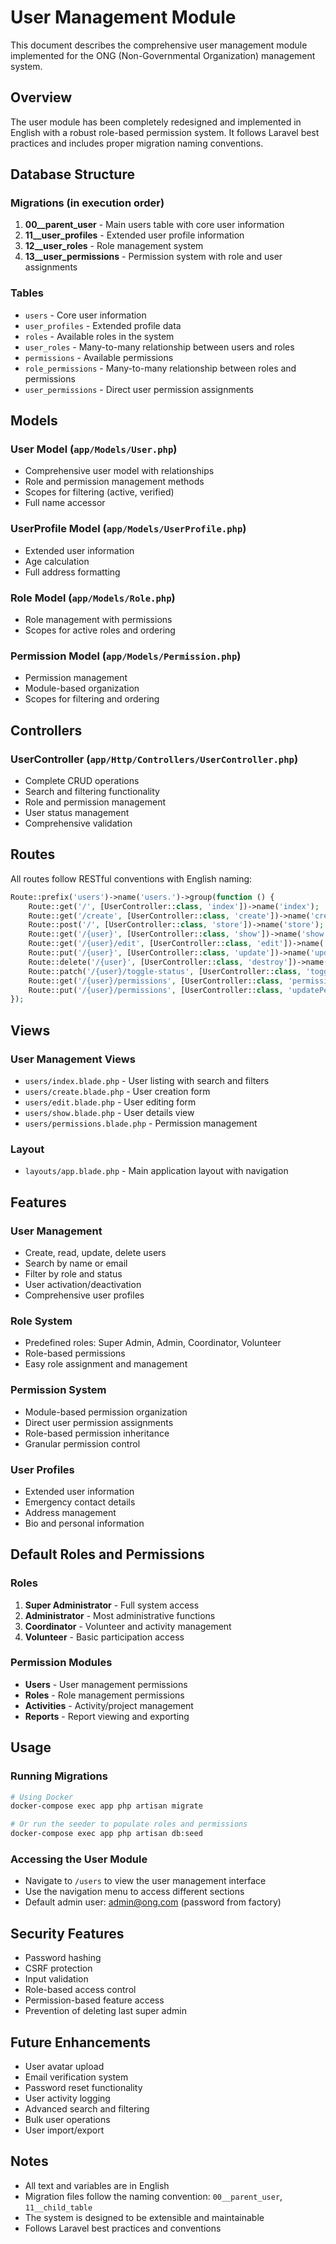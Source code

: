 # User Management Module

This document describes the comprehensive user management module implemented for the ONG (Non-Governmental Organization) management system.

## Overview

The user module has been completely redesigned and implemented in English with a robust role-based permission system. It follows Laravel best practices and includes proper migration naming conventions.

## Database Structure

### Migrations (in execution order)

1. **00__parent_user** - Main users table with core user information
2. **11__user_profiles** - Extended user profile information
3. **12__user_roles** - Role management system
4. **13__user_permissions** - Permission system with role and user assignments

### Tables

- `users` - Core user information
- `user_profiles` - Extended profile data
- `roles` - Available roles in the system
- `user_roles` - Many-to-many relationship between users and roles
- `permissions` - Available permissions
- `role_permissions` - Many-to-many relationship between roles and permissions
- `user_permissions` - Direct user permission assignments

## Models

### User Model (`app/Models/User.php`)
- Comprehensive user model with relationships
- Role and permission management methods
- Scopes for filtering (active, verified)
- Full name accessor

### UserProfile Model (`app/Models/UserProfile.php`)
- Extended user information
- Age calculation
- Full address formatting

### Role Model (`app/Models/Role.php`)
- Role management with permissions
- Scopes for active roles and ordering

### Permission Model (`app/Models/Permission.php`)
- Permission management
- Module-based organization
- Scopes for filtering and ordering

## Controllers

### UserController (`app/Http/Controllers/UserController.php`)
- Complete CRUD operations
- Search and filtering functionality
- Role and permission management
- User status management
- Comprehensive validation

## Routes

All routes follow RESTful conventions with English naming:

```php
Route::prefix('users')->name('users.')->group(function () {
    Route::get('/', [UserController::class, 'index'])->name('index');
    Route::get('/create', [UserController::class, 'create'])->name('create');
    Route::post('/', [UserController::class, 'store'])->name('store');
    Route::get('/{user}', [UserController::class, 'show'])->name('show');
    Route::get('/{user}/edit', [UserController::class, 'edit'])->name('edit');
    Route::put('/{user}', [UserController::class, 'update'])->name('update');
    Route::delete('/{user}', [UserController::class, 'destroy'])->name('destroy');
    Route::patch('/{user}/toggle-status', [UserController::class, 'toggleStatus'])->name('toggle-status');
    Route::get('/{user}/permissions', [UserController::class, 'permissions'])->name('permissions');
    Route::put('/{user}/permissions', [UserController::class, 'updatePermissions'])->name('update-permissions');
});
```

## Views

### User Management Views
- `users/index.blade.php` - User listing with search and filters
- `users/create.blade.php` - User creation form
- `users/edit.blade.php` - User editing form
- `users/show.blade.php` - User details view
- `users/permissions.blade.php` - Permission management

### Layout
- `layouts/app.blade.php` - Main application layout with navigation

## Features

### User Management
- Create, read, update, delete users
- Search by name or email
- Filter by role and status
- User activation/deactivation
- Comprehensive user profiles

### Role System
- Predefined roles: Super Admin, Admin, Coordinator, Volunteer
- Role-based permissions
- Easy role assignment and management

### Permission System
- Module-based permission organization
- Direct user permission assignments
- Role-based permission inheritance
- Granular permission control

### User Profiles
- Extended user information
- Emergency contact details
- Address management
- Bio and personal information

## Default Roles and Permissions

### Roles
1. **Super Administrator** - Full system access
2. **Administrator** - Most administrative functions
3. **Coordinator** - Volunteer and activity management
4. **Volunteer** - Basic participation access

### Permission Modules
- **Users** - User management permissions
- **Roles** - Role management permissions
- **Activities** - Activity/project management
- **Reports** - Report viewing and exporting

## Usage

### Running Migrations
```bash
# Using Docker
docker-compose exec app php artisan migrate

# Or run the seeder to populate roles and permissions
docker-compose exec app php artisan db:seed
```

### Accessing the User Module
- Navigate to `/users` to view the user management interface
- Use the navigation menu to access different sections
- Default admin user: admin@ong.com (password from factory)

## Security Features

- Password hashing
- CSRF protection
- Input validation
- Role-based access control
- Permission-based feature access
- Prevention of deleting last super admin

## Future Enhancements

- User avatar upload
- Email verification system
- Password reset functionality
- User activity logging
- Advanced search and filtering
- Bulk user operations
- User import/export

## Notes

- All text and variables are in English
- Migration files follow the naming convention: `00__parent_user`, `11__child_table`
- The system is designed to be extensible and maintainable
- Follows Laravel best practices and conventions
